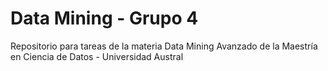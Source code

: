 # Data Mining - Grupo 4
Repositorio para tareas de la materia Data Mining Avanzado de la Maestría en Ciencia de Datos - Universidad Austral
